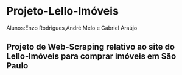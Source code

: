 # Projeto-Lello-Imóveis
Alunos:Enzo Rodrigues,André Melo e Gabriel Araújo
## Projeto de Web-Scraping relativo ao site do Lello-Imóveis para comprar imóveis em São Paulo
